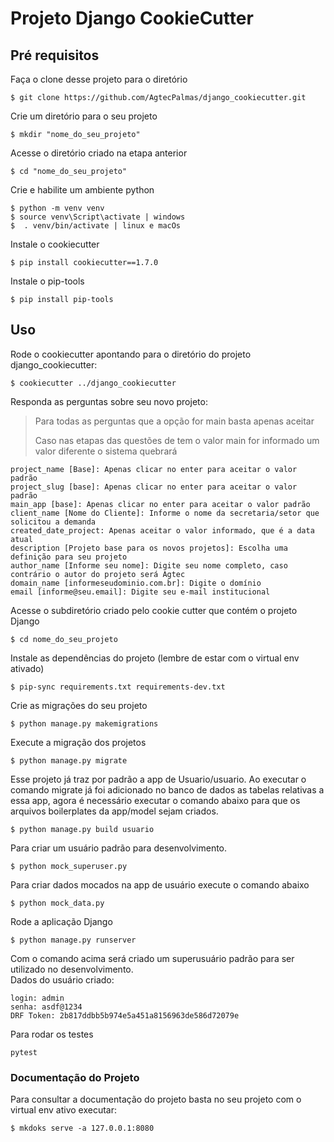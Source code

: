 # Projeto Django CookieCutter 

## Pré requisitos

Faça o clone desse projeto para o diretório

    $ git clone https://github.com/AgtecPalmas/django_cookiecutter.git

Crie um diretório para o seu projeto

    $ mkdir "nome_do_seu_projeto"

Acesse o diretório criado na etapa anterior

    $ cd "nome_do_seu_projeto" 

Crie e habilite um ambiente python
    
    $ python -m venv venv
    $ source venv\Script\activate | windows
    $  . venv/bin/activate | linux e macOs

Instale o cookiecutter

    $ pip install cookiecutter==1.7.0

Instale o pip-tools

    $ pip install pip-tools

## Uso

Rode o cookiecutter apontando para o diretório do projeto django_cookiecutter:

    $ cookiecutter ../django_cookiecutter

Responda as perguntas sobre seu novo projeto:
> Para todas as perguntas que a opção for main basta apenas aceitar
> 
> Caso nas etapas das questões de tem o valor main for informado um valor diferente o sistema quebrará 

    project_name [Base]: Apenas clicar no enter para aceitar o valor padrão
    project_slug [base]: Apenas clicar no enter para aceitar o valor padrão
    main_app [base]: Apenas clicar no enter para aceitar o valor padrão
    client_name [Nome do Cliente]: Informe o nome da secretaria/setor que solicitou a demanda
    created_date_project: Apenas aceitar o valor informado, que é a data atual
    description [Projeto base para os novos projetos]: Escolha uma definição para seu projeto
    author_name [Informe seu nome]: Digite seu nome completo, caso contrário o autor do projeto será Agtec
    domain_name [informeseudominio.com.br]: Digite o domínio 
    email [informe@seu.email]: Digite seu e-mail institucional

Acesse o subdiretório criado pelo cookie cutter que contém o projeto Django

    $ cd nome_do_seu_projeto

Instale as dependências do projeto (lembre de estar com o virtual env ativado)

    $ pip-sync requirements.txt requirements-dev.txt

Crie as migrações do seu projeto

    $ python manage.py makemigrations

Execute a migração dos projetos

    $ python manage.py migrate

Esse projeto já traz por padrão a app de Usuario/usuario. Ao executar o comando migrate já foi adicionado no banco 
de dados as tabelas relativas a essa app, agora é necessário executar o comando abaixo para que os arquivos 
boilerplates da app/model sejam criados.

    $ python manage.py build usuario

Para criar um usuário padrão para desenvolvimento.

    $ python mock_superuser.py

Para criar dados mocados na app de usuário execute o comando abaixo

    $ python mock_data.py

Rode a aplicação Django

    $ python manage.py runserver

Com o comando acima será criado um superusuário padrão para ser utilizado no desenvolvimento.  
Dados do usuário criado:

    login: admin  
    senha: asdf@1234  
    DRF Token: 2b817ddbb5b974e5a451a8156963de586d72079e

Para rodar os testes

    pytest

### Documentação do Projeto

Para consultar a documentação do projeto basta no seu projeto com o virtual env ativo executar:

    $ mkdoks serve -a 127.0.0.1:8080